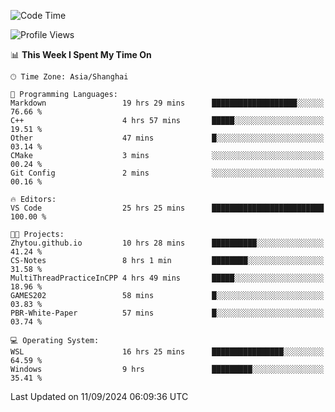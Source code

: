 <!--START_SECTION:waka-->
![Code Time](http://img.shields.io/badge/Code%20Time-1%2C974%20hrs%2020%20mins-blue)

![Profile Views](http://img.shields.io/badge/Profile%20Views-0-blue)

📊 **This Week I Spent My Time On** 

```text
🕑︎ Time Zone: Asia/Shanghai

💬 Programming Languages: 
Markdown                 19 hrs 29 mins      ███████████████████░░░░░░   76.66 % 
C++                      4 hrs 57 mins       █████░░░░░░░░░░░░░░░░░░░░   19.51 % 
Other                    47 mins             █░░░░░░░░░░░░░░░░░░░░░░░░   03.14 % 
CMake                    3 mins              ░░░░░░░░░░░░░░░░░░░░░░░░░   00.24 % 
Git Config               2 mins              ░░░░░░░░░░░░░░░░░░░░░░░░░   00.16 % 

🔥 Editors: 
VS Code                  25 hrs 25 mins      █████████████████████████   100.00 % 

🐱‍💻 Projects: 
Zhytou.github.io         10 hrs 28 mins      ██████████░░░░░░░░░░░░░░░   41.24 % 
CS-Notes                 8 hrs 1 min         ████████░░░░░░░░░░░░░░░░░   31.58 % 
MultiThreadPracticeInCPP 4 hrs 49 mins       █████░░░░░░░░░░░░░░░░░░░░   18.96 % 
GAMES202                 58 mins             █░░░░░░░░░░░░░░░░░░░░░░░░   03.83 % 
PBR-White-Paper          57 mins             █░░░░░░░░░░░░░░░░░░░░░░░░   03.74 % 

💻 Operating System: 
WSL                      16 hrs 25 mins      ████████████████░░░░░░░░░   64.59 % 
Windows                  9 hrs               █████████░░░░░░░░░░░░░░░░   35.41 % 
```


 Last Updated on 11/09/2024 06:09:36 UTC
<!--END_SECTION:waka-->